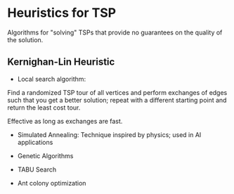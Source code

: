 # Heuristics for TSP

Algorithms for "solving" TSPs that provide no guarantees on the quality of the solution.

## Kernighan-Lin Heuristic

- Local search algorithm:

Find a randomized TSP tour of all vertices and perform exchanges of edges such that you get a better solution; repeat with a different starting point and return the least cost tour.

Effective as long as exchanges are fast.

- Simulated Annealing: Technique inspired by physics; used in AI applications

- Genetic Algorithms

- TABU Search

- Ant colony optimization